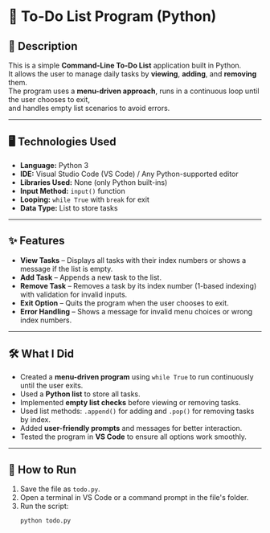 # 📝 To-Do List Program (Python)

## 📌 Description
This is a simple **Command-Line To-Do List** application built in Python.  
It allows the user to manage daily tasks by **viewing**, **adding**, and **removing** them.  
The program uses a **menu-driven approach**, runs in a continuous loop until the user chooses to exit,  
and handles empty list scenarios to avoid errors.

---

## 🖥 Technologies Used
- **Language:** Python 3
- **IDE:** Visual Studio Code (VS Code) / Any Python-supported editor
- **Libraries Used:** None (only Python built-ins)
- **Input Method:** `input()` function
- **Looping:** `while True` with `break` for exit
- **Data Type:** List to store tasks

---

## ✨ Features
- **View Tasks** – Displays all tasks with their index numbers or shows a message if the list is empty.  
- **Add Task** – Appends a new task to the list.  
- **Remove Task** – Removes a task by its index number (1-based indexing) with validation for invalid inputs.  
- **Exit Option** – Quits the program when the user chooses to exit.  
- **Error Handling** – Shows a message for invalid menu choices or wrong index numbers.

---

## 🛠 What I Did
- Created a **menu-driven program** using `while True` to run continuously until the user exits.  
- Used a **Python list** to store all tasks.  
- Implemented **empty list checks** before viewing or removing tasks.  
- Used list methods: `.append()` for adding and `.pop()` for removing tasks by index.  
- Added **user-friendly prompts** and messages for better interaction.  
- Tested the program in **VS Code** to ensure all options work smoothly.

---

## 🚀 How to Run
1. Save the file as `todo.py`.  
2. Open a terminal in VS Code or a command prompt in the file's folder.  
3. Run the script:
   ```bash
   python todo.py
